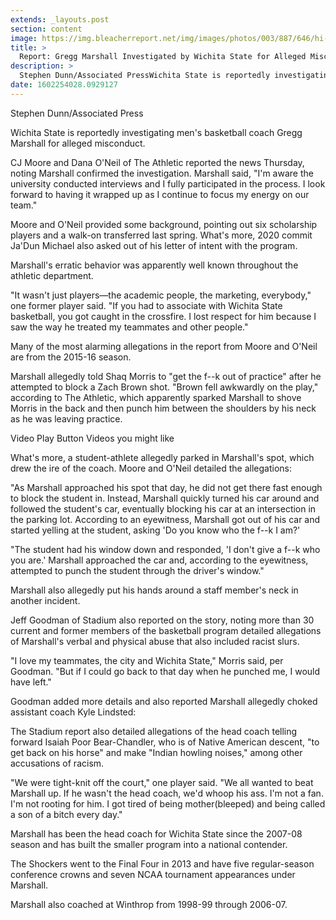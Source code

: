 ```yaml
--- 
extends: _layouts.post 
section: content 
image: https://img.bleacherreport.net/img/images/photos/003/887/646/hi-res-a6c927c4cafdab7d5b075b5019710b47_crop_exact.jpg?w=1200&h=1200&q=75 
title: > 
  Report: Gregg Marshall Investigated by Wichita State for Alleged Misconduct 
description: > 
  Stephen Dunn/Associated PressWichita State is reportedly investigating men's basketball coach Gregg Marshall for alleged misconduct."If you had to associate with Wichita State basketball, you got caught in the crossfire.Marshall allegedly told Shaq Morris to "get the f--k out of practice" after he attempted to block a Zach Brown shot."I love my teammates, the city and Wichita State," Morris said, per Goodman.Marshall has been the head coach for Wichita State since the 2007-08 season and has built the smaller program into a national contender. 
date: 1602254028.0929127 
--- 
```

Stephen Dunn/Associated Press

Wichita State is reportedly investigating men's basketball coach Gregg Marshall for alleged misconduct.

CJ Moore and Dana O'Neil of The Athletic reported the news Thursday, noting Marshall confirmed the investigation. Marshall said, "I'm aware the university conducted interviews and I fully participated in the process. I look forward to having it wrapped up as I continue to focus my energy on our team."

Moore and O'Neil provided some background, pointing out six scholarship players and a walk-on transferred last spring. What's more, 2020 commit Ja'Dun Michael also asked out of his letter of intent with the program.

Marshall's erratic behavior was apparently well known throughout the athletic department.

"It wasn't just players—the academic people, the marketing, everybody," one former player said. "If you had to associate with Wichita State basketball, you got caught in the crossfire. I lost respect for him because I saw the way he treated my teammates and other people."

Many of the most alarming allegations in the report from Moore and O'Neil are from the 2015-16 season.

Marshall allegedly told Shaq Morris to "get the f--k out of practice" after he attempted to block a Zach Brown shot. "Brown fell awkwardly on the play," according to The Athletic, which apparently sparked Marshall to shove Morris in the back and then punch him between the shoulders by his neck as he was leaving practice.

Video Play Button Videos you might like

What's more, a student-athlete allegedly parked in Marshall's spot, which drew the ire of the coach. Moore and O'Neil detailed the allegations:

"As Marshall approached his spot that day, he did not get there fast enough to block the student in. Instead, Marshall quickly turned his car around and followed the student's car, eventually blocking his car at an intersection in the parking lot. According to an eyewitness, Marshall got out of his car and started yelling at the student, asking 'Do you know who the f--k I am?'

"The student had his window down and responded, 'I don't give a f--k who you are.' Marshall approached the car and, according to the eyewitness, attempted to punch the student through the driver's window."

Marshall also allegedly put his hands around a staff member's neck in another incident.

Jeff Goodman of Stadium also reported on the story, noting more than 30 current and former members of the basketball program detailed allegations of Marshall's verbal and physical abuse that also included racist slurs.

"I love my teammates, the city and Wichita State," Morris said, per Goodman. "But if I could go back to that day when he punched me, I would have left."

Goodman added more details and also reported Marshall allegedly choked assistant coach Kyle Lindsted:

The Stadium report also detailed allegations of the head coach telling forward Isaiah Poor Bear-Chandler, who is of Native American descent, "to get back on his horse" and make "Indian howling noises," among other accusations of racism.

"We were tight-knit off the court," one player said. "We all wanted to beat Marshall up. If he wasn't the head coach, we'd whoop his ass. I'm not a fan. I'm not rooting for him. I got tired of being mother(bleeped) and being called a son of a bitch every day."

Marshall has been the head coach for Wichita State since the 2007-08 season and has built the smaller program into a national contender.

The Shockers went to the Final Four in 2013 and have five regular-season conference crowns and seven NCAA tournament appearances under Marshall.

Marshall also coached at Winthrop from 1998-99 through 2006-07.